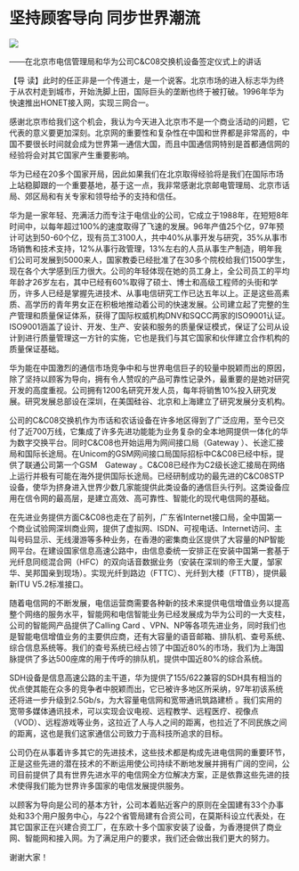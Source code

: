 # 坚持顾客导向  同步世界潮流
<img class="pv" src="https://api.visitor.plantree.me/visitor-badge/pv?namespace=plantree.me&key=renzhengfei-speeches/坚持顾客导向同步世界潮流.md">



——在北京市电信管理局和华为公司C&C08交换机设备签定仪式上的讲话



【导  读】此时的任正非是一个传道士，是一个说客。北京市场的进入标志华为终于从农村走到城市，开始洗脚上田，国际巨头的垄断也终于被打破。1996年华为快速推出HONET接入网，实现三网合一。



感谢北京市给我们这个机会，我认为今天进入北京市不是一个商业活动的问题，它代表的意义要更加深刻。北京网的重要性和复杂性在中国和世界都是非常高的，中国不要很长时间就会成为世界第一通信大国，而且中国通信网特别是首都通信网的经验将会对其它国家产生重要影响。

华为已经在20多个国家开局，因此如果我们在北京取得经验将是我们在国际市场上站稳脚跟的一个重要基地，基于这一点，我非常感谢北京邮电管理局、北京市话局、郊区局和有关专家和领导给予的支持和信任。

华为是一家年轻、充满活力而专注于电信业的公司，它成立于1988年，在短短8年时间中，以每年超过100%的速度取得了飞速的发展。96年产值25个亿，97年预计可达到50-60个亿，现有员工3100人，共中40%从事开发与研究，35%从事市场销售和技术支持，12%从事行政管理，13%左右的人员从事生产制造，明年我们公司可发展到5000来人，国家教委已经批准了在30多个院校给我们1500学生，现在各个大学感到压力很大。公司的年轻体现在她的员工身上，全公司员工的平均年龄才26岁左右，其中已经有60%取得了硕士、博士和高级工程师的头街和学历，许多人已经是掌握先进技术、从事电信研究工作已达五年以上。正是这些高素质、高学历的青年男女正在积极地推动着公司的快速发展。公司建立起了完整的生产管理和质量保证体系，获得了国际权威机构DNV和SQCC两家的ISO9001认证。ISO9001涵盖了设计、开发、生产、安装和服务的质量保证模式，保证了公司从设计到进行质量管理这一方针的实施，它也是我们与其它国家和伙伴建立合作机构的质量保证基础。

华为能在中国激烈的通信市场竞争中和与世界电信巨子的较量中脱颖而出的原因，除了坚持以顾客为导向，拥有令人赞叹的产品可靠性记录外，最重要的是她对研究开发的高度重视。公司拥有1200名研究开发人员，每年将销售10%投入研究发展。研究发展总部设在深圳，在美国硅谷、北京和上海建立了研究发展分支机构。

公司的C&C08交换机作为市话和农话设备在许多地区得到了广泛应用，至今已交付了近700万线，它集成了许多先进功能能为业务复杂的全本地网提供一体化的华为数字交换平台。同时C&C08也开始运用为网间接口局（Gateway ）、长途汇接局和国际长途局。在Unicom的GSM网间接口局国际招标中C&C08已经中标，提供了联通公司第一个GSM　Gateway 。C&C08已经作为C2级长途汇接局在网络上运行并极有可能在海外提供国际长途局。已经研制成功的最先进的C&C08STP设备，使华为挤身进入世界少数几家能提供此类设备的通信巨头行列。这类设备应用在信令网的最高层，是建立高效、高可靠性、智能化的现代电信网的基础。

在先进业务提供方面C&C08也走在了前列，广东省Internet接口局，全中国第一个商业试验网深圳商业网，提供了虚拟网、ISDN、可视电话、Internet访问、主叫号码显示、无线漫游等多种业务，在香港的密集商业区提供了大容量的NP智能网平台。在建设国家信息高速公路中，由信息委统一安排正在安装中国第一套基于光纤息同缆混合网（HFC）的双向话音数据业务（安装在深圳的帝王大厦，邹家华、吴邦国亲到现场）。实现光纤到路边（FTTC）、光纤到大楼（FTTB），提供最新ITU V5.2标准接口。

随着电信网的不断发展，电信运营商需要各种新的技术来提供电信增值业务以提高整个网络的服务水平，智能网和电信智能业务已经发展成为华为公司的一大支柱，公司的智能网产品提供了Calling Card 、VPN、NP等各项先进业务，同时我们也是智能电信增值业务的主要供应商，还有大容量的语音邮箱、排队机、查号系统、综合信息系统等。我们的查号系统已经占领了中国近80%的市场，我们为上海国脉提供了多达500座席的用于传呼的排队机，提供中国近80%的综合系统。

SDH设备是信息高速公路的主干道，华为提供了155/622兼容的SDH具有相当的优点使其能在众多的竞争者中脱颖而出，它已被许多地区所采纳，97年初该系统还将进一步升级到2.5Gb/s，为大容量电信网和宽带通讯筑路建桥 。我们实用的宽带多媒体通讯技术，可以实现会议电视、远程教学、远程医疗、视像点（VOD）、远程游戏等业务，这拉近了人与人之间的距离，也拉近了不同民族之间的距离，这也是我们这家通信公司致力于高科技所追求的目标。

公司仍在从事着许多其它的先进技术，这些技术都是构成先进电信网的重要环节，正是这些先进的潜在技术的不断运用使公司持续不断地发展并拥有广阔的空间，公司目前提供了具有世界先进水平的电信网全方位解决方案，正是依靠这些先进的技术使得我们能为世界许多国家的电信发展提供服务。

以顾客为导向是公司的基本方针，公司本着贴近客户的原则在全国建有33个办事处和33个用户服务中心，与22个省管局建有合资公司，在莫斯科设立代表处，在其它国家正在兴建合资工厂，在东欧十多个国家安装了设备，为香港提供了商业网、智能网和接入网。为了满足用户的要求，我们还会做出我们更大的努力。

谢谢大家！
